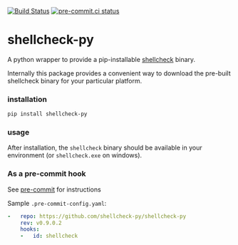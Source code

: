 [![Build Status](https://dev.azure.com/shellcheck-py/shellcheck-py/_apis/build/status/shellcheck-py.shellcheck-py?branchName=main)](https://dev.azure.com/shellcheck-py/shellcheck-py/_build/latest?definitionId=1&branchName=main)
[![pre-commit.ci status](https://results.pre-commit.ci/badge/github/shellcheck-py/shellcheck-py/main.svg)](https://results.pre-commit.ci/latest/github/shellcheck-py/shellcheck-py/main)

# shellcheck-py

A python wrapper to provide a pip-installable [shellcheck] binary.

Internally this package provides a convenient way to download the pre-built
shellcheck binary for your particular platform.

### installation

```bash
pip install shellcheck-py
```

### usage

After installation, the `shellcheck` binary should be available in your
environment (or `shellcheck.exe` on windows).

### As a pre-commit hook

See [pre-commit] for instructions

Sample `.pre-commit-config.yaml`:

```yaml
-   repo: https://github.com/shellcheck-py/shellcheck-py
    rev: v0.9.0.2
    hooks:
    -   id: shellcheck
```

[shellcheck]: https://shellcheck.net
[pre-commit]: https://pre-commit.com
